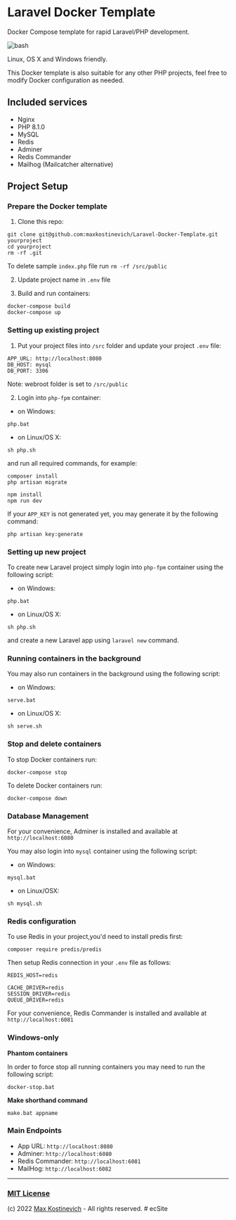 # Laravel Docker Template
Docker Compose template for rapid Laravel/PHP development.

![bash](https://user-images.githubusercontent.com/10295466/56030094-b0ec6900-5d24-11e9-967f-259a9579dd70.png)

Linux, OS X and Windows friendly.

This Docker template is also suitable for any other PHP projects, feel free to modify Docker configuration as needed.

## Included services
- Nginx
- PHP 8.1.0
- MySQL
- Redis
- Adminer
- Redis Commander
- Mailhog (Mailcatcher alternative)


## Project Setup

### Prepare the Docker template

1. Clone this repo:

```
git clone git@github.com:maxkostinevich/Laravel-Docker-Template.git yourproject
cd yourproject
rm -rf .git
```

To delete sample ```index.php``` file run ```rm -rf /src/public```

2. Update project name in ```.env``` file

3. Build and run containers:

```
docker-compose build
docker-compose up
```


### Setting up existing project

1. Put your project files into ```/src``` folder and update your project ```.env``` file:

```
APP_URL: http://localhost:8080
DB_HOST: mysql
DB_PORT: 3306
```

Note: webroot folder is set to ```/src/public```

2. Login into ```php-fpm``` container:

- on Windows:

```
php.bat
```
- on Linux/OS X:

```
sh php.sh
```

and run all required commands, for example:

```
composer install
php artisan migrate

npm install
npm run dev
```

If your ```APP_KEY``` is not generated yet, you may generate it by the following command:
```
php artisan key:generate
```

### Setting up new project

To create new Laravel project simply login into ```php-fpm``` container using the following script:

- on Windows:

```
php.bat
```
- on Linux/OS X:

```
sh php.sh
```

and create a new Laravel app using ```laravel new``` command.


### Running containers in the background

You may also run containers in the background using the following script:

- on Windows:

```
serve.bat
```

- on Linux/OS X:

```
sh serve.sh
```


### Stop and delete containers


To stop Docker containers run:

```
docker-compose stop
```

To delete Docker containers run:

```
docker-compose down
```

### Database Management

For your convenience, Adminer is installed and available at ```http://localhost:6080```

You may also login into ```mysql``` container using the following script:

- on Windows:
```
mysql.bat
```

- on Linux/OSX:
```
sh mysql.sh
```


### Redis configuration

To use Redis in your project,you'd need to install predis first:

```
composer require predis/predis
```

Then setup Redis connection in your ```.env``` file as follows:

```
REDIS_HOST=redis

CACHE_DRIVER=redis
SESSION_DRIVER=redis
QUEUE_DRIVER=redis
```

For your convenience, Redis Commander is installed and available at ```http://localhost:6081```


### Windows-only 

**Phantom containers**

In order to force stop all running containers you may need to run the following script: 
```
docker-stop.bat
```

**Make shorthand command**

```
make.bat appname
```


### Main Endpoints

- App URL: ```http://localhost:8080```
- Adminer: ```http://localhost:6080```
- Redis Commander: ```http://localhost:6081```
- MailHog: ```http://localhost:6082```


---
### [MIT License](https://opensource.org/licenses/MIT)
(c) 2022 [Max Kostinevich](https://maxkostinevich.com) - All rights reserved.
#   e c S i t e  
 